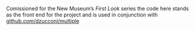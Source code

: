 Comissioned for the New Museum’s *First Look* series the code here stands as the front end for the project and is used in conjunction with [github.com/dzucconi/multiple](https://github.com/dzucconi/multiple)
